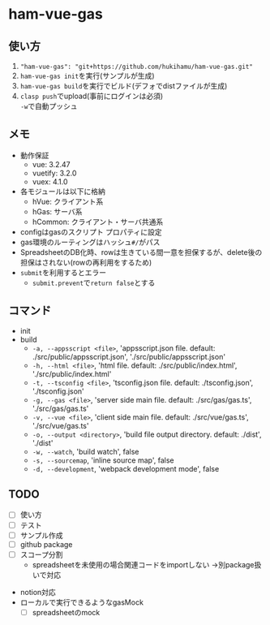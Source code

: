 # ham-vue-gas
## 使い方
1. `"ham-vue-gas": "git+https://github.com/hukihamu/ham-vue-gas.git"`
2. `ham-vue-gas init`を実行(サンプルが生成)
3. `ham-vue-gas build`を実行でビルド(デフォでdistファイルが生成)
4. `clasp push`でupload(事前にログインは必須)  
`-w`で自動プッシュ

## メモ
- 動作保証
  - vue: 3.2.47
  - vuetify: 3.2.0
  - vuex: 4.1.0
- 各モジュールは以下に格納
  - hVue: クライアント系
  - hGas: サーバ系
  - hCommon: クライアント・サーバ共通系
- configはgasのスクリプト プロパティに設定
- gas環境のルーティングはハッシュ`#/`がパス
- SpreadsheetのDB化時、rowは生きている間一意を担保するが、delete後の担保はされない(rowの再利用をするため)
- `submit`を利用するとエラー
  - `submit.prevent`で`return false`とする

## コマンド
- init
- build
  - `-a, --appsscript <file>`, 'appsscript.json file. default: ./src/public/appsscript.json', './src/public/appsscript.json'
  - `-h, --html <file>`, 'html file. default: ./src/public/index.html', './src/public/index.html'
  - `-t, --tsconfig <file>`, 'tsconfig.json file. default: ./tsconfig.json', './tsconfig.json'
  - `-g, --gas <file>`, 'server side main file. default: ./src/gas/gas.ts', './src/gas/gas.ts'
  - `-v, --vue <file>`, 'client side main file. default: ./src/vue/gas.ts', './src/vue/gas.ts'
  - `-o, --output <directory>`, 'build file output directory. default: ./dist', './dist'
  - `-w, --watch`, 'build watch', false
  - `-s, --sourcemap`, 'inline source map', false
  - `-d, --development`, 'webpack development mode', false
## TODO
- [ ] 使い方
- [ ] テスト
- [ ] サンプル作成
- [ ] github package
- [ ] スコープ分割
  - spreadsheetを未使用の場合関連コードをimportしない →別package扱いで対応
- notion対応 
- ローカルで実行できるようなgasMock
  - [ ] spreadsheetのmock